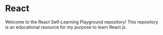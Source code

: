 # React
Welcome to the React Self-Learning Playground repository! This repository is  an educational resource for my purpose to learn React.js. 
